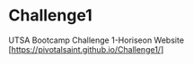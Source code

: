 # Challenge1
UTSA Bootcamp Challenge 1-Horiseon Website
[https://pivotalsaint.github.io/Challenge1/]

